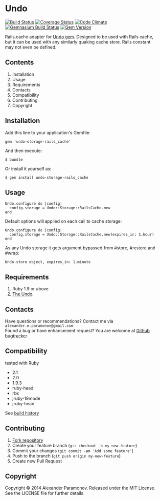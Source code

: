 Undo
==========
[![Build Status](https://travis-ci.org/AlexParamonov/undo-storage-rails_cache.png?branch=master)](https://travis-ci.org/AlexParamonov/undo-storage-rails_cache)
[![Coverage Status](https://coveralls.io/repos/AlexParamonov/undo-storage-rails_cache/badge.png?branch=master)](https://coveralls.io/r/AlexParamonov/undo-storage-rails_cache?branch=master)
[![Code Climate](https://codeclimate.com/github/AlexParamonov/undo-storage-rails_cache.png)](https://codeclimate.com/github/AlexParamonov/undo-storage-rails_cache)
[![Gemnasium Build Status](https://gemnasium.com/AlexParamonov/undo-storage-rails_cache.png)](http://gemnasium.com/AlexParamonov/undo-storage-rails_cache)
[![Gem Version](https://badge.fury.io/rb/undo-storage-rails_cache.png)](http://badge.fury.io/rb/undo-storage-rails_cache)

Rails.cache adapter for [Undo gem](https://github.com/AlexParamonov/undo).
Designed to be used with Rails cache, but it can be used with any
similarly quaking cache store. Rails constant may not even be defined.

Contents
---------
1. Installation
1. Usage
1. Requirements
1. Contacts
1. Compatibility
1. Contributing
1. Copyright

Installation
------------

Add this line to your application's Gemfile:

    gem 'undo-storage-rails_cache'

And then execute:

    $ bundle

Or install it yourself as:

    $ gem install undo-storage-rails_cache


Usage
-----

    Undo.configure do |config|
      config.storage = Undo::Storage::RailsCache.new
    end

Default options will applied on each call to cache storage:

    Undo.configure do |config|
      config.storage = Undo::Storage::RailsCache.new(expires_in: 1.hour)
    end

As any Undo storage it gets argument bypassed from #store, #restore and #wrap:

    Undo.store object, expires_in: 1.minute


Requirements
------------
1. Ruby 1.9 or above
1. [The Undo](https://github.com/AlexParamonov/undo).

Contacts
--------
Have questions or recommendations? Contact me via `alexander.n.paramonov@gmail.com`  
Found a bug or have enhancement request? You are welcome at [Github bugtracker](https://github.com/AlexParamonov/undo-storage-rails_cache/issues)


Compatibility
-------------
tested with Ruby

* 2.1
* 2.0
* 1.9.3
* ruby-head
* rbx
* jruby-19mode
* jruby-head

See [build history](http://travis-ci.org/#!/AlexParamonov/undo-storage-rails_cache/builds)


## Contributing

1. [Fork repository](http://github.com/AlexParamonov/undo-storage-rails_cache/fork)
2. Create your feature branch (`git checkout -b my-new-feature`)
3. Commit your changes (`git commit -am 'Add some feature'`)
4. Push to the branch (`git push origin my-new-feature`)
5. Create new Pull Request

Copyright
---------
Copyright © 2014 Alexander Paramonov.
Released under the MIT License. See the LICENSE file for further details.
